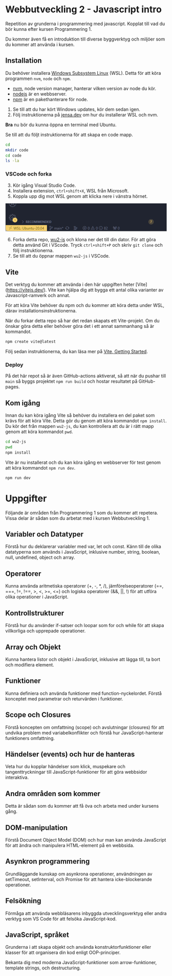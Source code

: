 # Webbutveckling 2 - Javascript intro

Repetition av grunderna i programmering med javascript. Kopplat till vad du bör kunna efter kursen Programmering 1.

Du kommer även få en introduktion till diverse byggverktyg och miljöer som du kommer att använda i kursen.


## Installation

Du behöver installera [Windows Subsystem Linux](https://learn.microsoft.com/en-us/windows/wsl/about) (WSL). Detta för att köra programmen `nvm`, `node` och `npm`.

 - [nvm](https://github.com/nvm-sh/nvm), node version manager, hanterar vilken version av node du kör.
 - [nodejs](https://nodejs.org/en) är en webbserver.
 - [npm](https://www.npmjs.com/) är en pakethanterare för node.

1. Se till att du har kört Windows updates, kör dem sedan igen.
2. Följ instruktionerna på [jensa.dev](https://jensa.dev/posts/webbserver-programmering/) om hur du installerar WSL och nvm.

**Bra** nu bör du kunna öppna en terminal med Ubuntu.

Se till att du följt instruktionerna för att skapa en code mapp.

```bash
cd
mkdir code
cd code
ls -la
```

### VSCode och forka

3. Kör igång Visual Studio Code.
4. Installera extension, `ctrl+shift+X`, WSL från Microsoft.
5. Koppla upp dig mot WSL genom att klicka nere i vänstra hörnet.

![WSL](./assets/images/wslvscode.png)

6. Forka detta repo, [wu2-js](https://github.com/jensadev/wu2-js) och klona ner det till din dator. För att göra detta använd Git i VScode. Tryck `ctrl+shift+P` och skriv `git clone` och följ instruktionerna.
7. Se till att du öppnar mappen `wu2-js` i VSCode.

## Vite

Det verktyg du kommer att använda i den här uppgiften heter [Vite] (https://vitejs.dev/). Vite kan hjälpa dig att bygga ett antal olika varianter av Javascript-ramverk och annat.

För att köra Vite behöver du npm och du kommer att köra detta under WSL, därav installationsinstruktionerna.

När du forkar detta repo så har det redan skapats ett Vite-projekt. Om du önskar göra detta eller behöver göra det i ett annat sammanhang så är kommandot.

```bash
npm create vite@latest
```

Följ sedan instruktionerna, du kan läsa mer på [Vite, Getting Started](https://vitejs.dev/guide/).


### Deploy

På det här repot så är även GitHub-actions aktiverat, så att när du pushar till `main` så byggs projektet `npm run build` och hostar resultatet på GitHub-pages.

## Kom igång

Innan du kan köra igång Vite så behöver du installera en del paket som krävs för att köra Vite. Detta gör du genom att köra kommandot `npm install`. Du kör det från mappen `wu2-js`, du kan kontrollera att du är i rätt mapp genom att köra kommandot `pwd`.

```bash
cd wu2-js
pwd
npm install
```

Vite är nu installerat och du kan köra igång en webbserver för test genom att köra kommandot `npm run dev`.

```bash
npm run dev
```

# Uppgifter

Följande är områden från Programmering 1 som du kommer att repetera. Vissa delar är sådan som du arbetat med i kursen Webbutveckling 1.

## Variabler och Datatyper

Förstå hur du deklarerar variabler med var, let och const. Känn till de olika datatyperna som används i JavaScript, inklusive number, string, boolean, null, undefined, object och array.

## Operatorer

Kunna använda aritmetiska operatorer (+, -, *, /), jämförelseoperatorer (==, ===, !=, !==, >, <, >=, <=) och logiska operatorer (&&, ||, !) för att utföra olika operationer i JavaScript.

## Kontrollstrukturer

Förstå hur du använder if-satser och loopar som for och while för att skapa villkorliga och upprepade operationer.

## Array och Objekt

Kunna hantera listor och objekt i JavaScript, inklusive att lägga till, ta bort och modifiera element.

## Funktioner

Kunna definiera och använda funktioner med function-nyckelordet. Förstå konceptet med parametrar och returvärden i funktioner.

## Scope och Closures

Förstå koncepten om omfattning (scope) och avslutningar (closures) för att undvika problem med variabelkonflikter och förstå hur JavaScript-hanterar funktioners omfattning.

## Händelser (events) och hur de hanteras

Veta hur du kopplar händelser som klick, muspekare och tangenttryckningar till JavaScript-funktioner för att göra webbsidor interaktiva.


## Andra områden som kommer

Detta är sådan som du kommer att få öva och arbeta med under kursens gång.

## DOM-manipulation

Förstå Document Object Model (DOM) och hur man kan använda JavaScript för att ändra och manipulera HTML-element på en webbsida.


## Asynkron programmering

Grundläggande kunskap om asynkrona operationer, användningen av setTimeout, setInterval, och Promise för att hantera icke-blockerande operationer.

## Felsökning

Förmåga att använda webbläsarens inbyggda utvecklingsverktyg eller andra verktyg som VS Code för att felsöka JavaScript-kod.


## JavaScript, språket

Grunderna i att skapa objekt och använda konstruktorfunktioner eller klasser för att organisera din kod enligt OOP-principer.

Bekanta dig med moderna JavaScript-funktioner som arrow-funktioner, template strings, och destructuring.